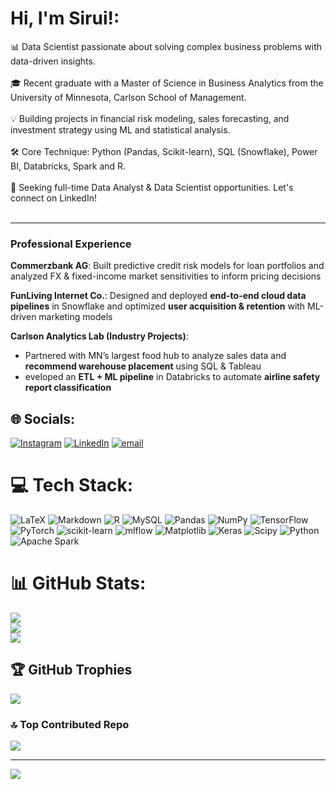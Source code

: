 # Hi, I'm Sirui!:
📊 Data Scientist passionate about solving complex business problems with data-driven insights.<br><br>🎓 Recent graduate with a Master of Science in Business Analytics from the University of Minnesota, Carlson School of Management.<br><br>💡 Building projects in financial risk modeling, sales forecasting, and investment strategy using ML and statistical analysis.<br><br>🛠️ Core Technique: Python (Pandas, Scikit-learn), SQL (Snowflake), Power BI, Databricks, Spark and R.<br><br>🤝 Seeking full-time Data Analyst & Data Scientist opportunities. Let's connect on LinkedIn!<br><br>

---

### Professional Experience


**Commerzbank AG**: Built predictive credit risk models for loan portfolios and analyzed FX & fixed-income market sensitivities to inform pricing decisions  

**FunLiving Internet Co.**: Designed and deployed **end-to-end cloud data pipelines** in Snowflake and optimized **user acquisition & retention** with ML-driven marketing models  

**Carlson Analytics Lab (Industry Projects)**: 
- Partnered with MN’s largest food hub to analyze sales data and **recommend warehouse placement** using SQL & Tableau 
- eveloped an **ETL + ML pipeline** in Databricks to automate **airline safety report classification**
  
## 🌐 Socials:
[![Instagram](https://img.shields.io/badge/Instagram-%23E4405F.svg?logo=Instagram&logoColor=white)](https://instagram.com/antialc0730) [![LinkedIn](https://img.shields.io/badge/LinkedIn-%230077B5.svg?logo=linkedin&logoColor=white)](https://linkedin.com/in/siruiluo) [![email](https://img.shields.io/badge/Email-D14836?logo=gmail&logoColor=white)](mailto:sirui1563@gmail.com) 

# 💻 Tech Stack:
![LaTeX](https://img.shields.io/badge/latex-%23008080.svg?style=for-the-badge&logo=latex&logoColor=white) ![Markdown](https://img.shields.io/badge/markdown-%23000000.svg?style=for-the-badge&logo=markdown&logoColor=white) ![R](https://img.shields.io/badge/r-%23276DC3.svg?style=for-the-badge&logo=r&logoColor=white) ![MySQL](https://img.shields.io/badge/mysql-4479A1.svg?style=for-the-badge&logo=mysql&logoColor=white) ![Pandas](https://img.shields.io/badge/pandas-%23150458.svg?style=for-the-badge&logo=pandas&logoColor=white) ![NumPy](https://img.shields.io/badge/numpy-%23013243.svg?style=for-the-badge&logo=numpy&logoColor=white) ![TensorFlow](https://img.shields.io/badge/TensorFlow-%23FF6F00.svg?style=for-the-badge&logo=TensorFlow&logoColor=white) ![PyTorch](https://img.shields.io/badge/PyTorch-%23EE4C2C.svg?style=for-the-badge&logo=PyTorch&logoColor=white) ![scikit-learn](https://img.shields.io/badge/scikit--learn-%23F7931E.svg?style=for-the-badge&logo=scikit-learn&logoColor=white) ![mlflow](https://img.shields.io/badge/mlflow-%23d9ead3.svg?style=for-the-badge&logo=numpy&logoColor=blue) ![Matplotlib](https://img.shields.io/badge/Matplotlib-%23ffffff.svg?style=for-the-badge&logo=Matplotlib&logoColor=black) ![Keras](https://img.shields.io/badge/Keras-%23D00000.svg?style=for-the-badge&logo=Keras&logoColor=white) ![Scipy](https://img.shields.io/badge/SciPy-%230C55A5.svg?style=for-the-badge&logo=scipy&logoColor=%white) ![Python](https://img.shields.io/badge/python-3670A0?style=for-the-badge&logo=python&logoColor=ffdd54) ![Apache Spark](https://img.shields.io/badge/Apache%20Spark-FDEE21?style=for-the-badge&logo=apachespark&logoColor=black)
# 📊 GitHub Stats:
![](https://github-readme-stats.vercel.app/api?username=sirui-luo&theme=dark&hide_border=false&include_all_commits=false&count_private=false)<br/>
![](https://nirzak-streak-stats.vercel.app/?user=sirui-luo&theme=dark&hide_border=false)<br/>
![](https://github-readme-stats.vercel.app/api/top-langs/?username=sirui-luo&theme=dark&hide_border=false&include_all_commits=false&count_private=false&layout=compact)

## 🏆 GitHub Trophies
![](https://github-profile-trophy.vercel.app/?username=sirui-luo&theme=radical&no-frame=false&no-bg=true&margin-w=4)

### 🔝 Top Contributed Repo
![](https://github-contributor-stats.vercel.app/api?username=sirui-luo&limit=5&theme=dark&combine_all_yearly_contributions=true)

---
[![](https://visitcount.itsvg.in/api?id=sirui-luo&icon=0&color=0)](https://visitcount.itsvg.in)

<!-- Proudly created with GPRM ( https://gprm.itsvg.in ) -->

